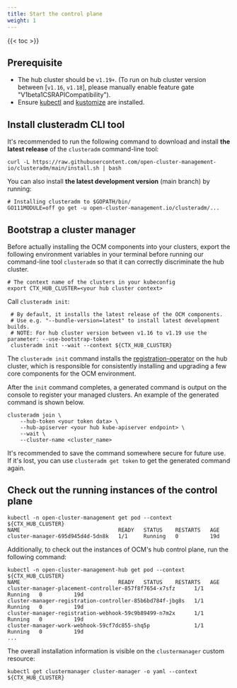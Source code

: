 ```yaml
---
title: Start the control plane
weight: 1
---
```


<!-- spellchecker-disable -->

{{< toc >}}

<!-- spellchecker-enable -->

## Prerequisite

- The hub cluster should be `v1.19+`.
  (To run on hub cluster version between \[`v1.16`, `v1.18`\],
  please manually enable feature gate "V1beta1CSRAPICompatibility").
- Ensure [kubectl](https://kubernetes.io/docs/tasks/tools/install-kubectl) and [kustomize](https://kubectl.docs.kubernetes.io/installation/kustomize/) are installed.

## Install clusteradm CLI tool

It's recommended to run the following command to download and install **the
latest release** of the `clusteradm` command-line tool:

```shell
curl -L https://raw.githubusercontent.com/open-cluster-management-io/clusteradm/main/install.sh | bash
```

You can also install **the latest development version** (main branch) by running:

```shell
# Installing clusteradm to $GOPATH/bin/
GO111MODULE=off go get -u open-cluster-management.io/clusteradm/...
```

## Bootstrap a cluster manager

Before actually installing the OCM components into your clusters, export
the following environment variables in your terminal before running our
command-line tool `clusteradm` so that it can correctly discriminate the
hub cluster.

```shell
# The context name of the clusters in your kubeconfig
export CTX_HUB_CLUSTER=<your hub cluster context>
```

Call `clusteradm init`:

 ```shell
  # By default, it installs the latest release of the OCM components.
  # Use e.g. "--bundle-version=latest" to install latest development builds.
  # NOTE: For hub cluster version between v1.16 to v1.19 use the parameter: --use-bootstrap-token
  clusteradm init --wait --context ${CTX_HUB_CLUSTER}
```

The `clusteradm init` command installs the
[registration-operator](https://github.com/open-cluster-management-io/registration-operator)
on the hub cluster, which is responsible for consistently installing
and upgrading a few core components for the OCM environment.

After the `init` command completes, a generated command is output on the console to
register your managed clusters. An example of the generated command is shown below.

```shell
clusteradm join \
    --hub-token <your token data> \
    --hub-apiserver <your hub kube-apiserver endpoint> \
    --wait \
    --cluster-name <cluster_name>
```

It's recommended to save the command somewhere secure for future use. If it's lost, you can use
`clusteradm get token` to get the generated command again.

## Check out the running instances of the control plane

```shell
kubectl -n open-cluster-management get pod --context ${CTX_HUB_CLUSTER}
NAME                               READY   STATUS    RESTARTS   AGE
cluster-manager-695d945d4d-5dn8k   1/1     Running   0          19d
```

Additionally, to check out the instances of OCM's hub control plane, run
the following command:

```shell
kubectl -n open-cluster-management-hub get pod --context ${CTX_HUB_CLUSTER}
NAME                               READY   STATUS    RESTARTS   AGE
cluster-manager-placement-controller-857f8f7654-x7sfz      1/1     Running   0          19d
cluster-manager-registration-controller-85b6bd784f-jbg8s   1/1     Running   0          19d
cluster-manager-registration-webhook-59c9b89499-n7m2x      1/1     Running   0          19d
cluster-manager-work-webhook-59cf7dc855-shq5p              1/1     Running   0          19d
...
```

The overall installation information is visible on the `clustermanager` custom resource:

```shell
kubectl get clustermanager cluster-manager -o yaml --context ${CTX_HUB_CLUSTER}
```
